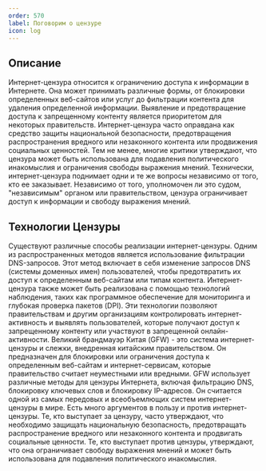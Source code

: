 ```yaml
---
order: 570
label: Поговорим о цензуре
icon: log
---
```

## Описание 
Интернет-цензура относится к ограничению доступа к информации в Интернете.
Она может принимать различные формы, от блокировки определенных веб-сайтов или услуг до фильтрации контента для удаления определенной информации.
Выявление и предотвращение доступа к запрещенному контенту является приоритетом для некоторых правительств. Интернет-цензура часто оправдана как средство защиты национальной безопасности, предотвращения распространения вредного или незаконного контента или продвижения социальных ценностей.
Тем не менее, многие критики утверждают, что цензура может быть использована для подавления политического инакомыслия и ограничения свободы выражения мнений.
Технически, интернет-цензура поднимает одни и те же вопросы независимо от того, кто ее заказывает. Независимо от того, уполномочен ли это судом, "независимым" органом или правительством, цензура ограничивает доступ к информации и свободу выражения мнений.
## Технологии Цензуры
Существуют различные способы реализации интернет-цензуры. Одним из распространенных методов является использование фильтрации DNS-запросов. Этот метод включает в себя изменение запросов DNS (системы доменных имен)  пользователей, чтобы предотвратить их доступ к определенным веб-сайтам или типам контента.
Интернет-цензура также может быть реализована с помощью технологий наблюдения, таких как программное обеспечение для мониторинга и глубокая проверка пакетов (DPI). Эти технологии позволяют правительствам и другим организациям контролировать интернет-активность и выявлять пользователей, которые получают доступ к запрещенному контенту или участвуют в запрещенной онлайн-активности.
Великий брандмауэр Китая (GFW) - это система интернет-цензуры и слежки, внедренная китайским правительством. Он предназначен для блокировки или ограничения доступа к определенным веб-сайтам и интернет-сервисам, которые правительство считает неуместными или вредными. GFW использует различные методы для цензуры Интернета, включая фильтрацию DNS, блокировку ключевых слов и блокировку IP-адресов. Он считается одной из самых передовых и всеобъемлющих систем интернет-цензуры в мире.
Есть много аргументов в пользу и против интернет-цензуры. Те, кто выступает за цензуру, часто утверждают, что необходимо защищать национальную безопасность, предотвращать распространение вредного или незаконного контента и продвигать социальные ценности. Те, кто выступает против цензуры, утверждают, что она ограничивает свободу выражения мнений и может быть использована для подавления политического инакомыслия.